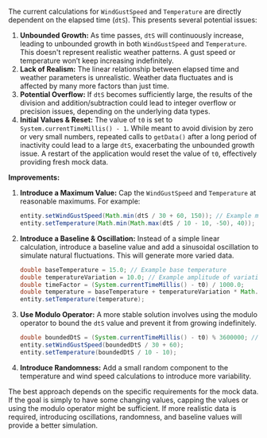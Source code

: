 The current calculations for `WindGustSpeed` and `Temperature` are directly dependent on the elapsed time (`dtS`). This presents several potential issues:

1.  **Unbounded Growth:** As time passes, `dtS` will continuously increase, leading to unbounded growth in both `WindGustSpeed` and `Temperature`.  This doesn't represent realistic weather patterns. A gust speed or temperature won’t keep increasing indefinitely.
2.  **Lack of Realism:** The linear relationship between elapsed time and weather parameters is unrealistic. Weather data fluctuates and is affected by many more factors than just time.
3.  **Potential Overflow:** If `dtS` becomes sufficiently large, the results of the division and addition/subtraction could lead to integer overflow or precision issues, depending on the underlying data types.
4.  **Initial Values & Reset:** The value of `t0` is set to `System.currentTimeMillis() - 1`. While meant to avoid division by zero or very small numbers, repeated calls to `getData()` after a long period of inactivity could lead to a large `dtS`, exacerbating the unbounded growth issue. A restart of the application would reset the value of `t0`, effectively providing fresh mock data.

**Improvements:**

1.  **Introduce a Maximum Value:** Cap the `WindGustSpeed` and `Temperature` at reasonable maximums.  For example:
    ```java
    entity.setWindGustSpeed(Math.min(dtS / 30 + 60, 150)); // Example max gust speed
    entity.setTemperature(Math.min(Math.max(dtS / 10 - 10, -50), 40)); // Example temperature range
    ```
2.  **Introduce a Baseline & Oscillation:**  Instead of a simple linear calculation, introduce a baseline value and add a sinusoidal oscillation to simulate natural fluctuations. This will generate more varied data.
    ```java
    double baseTemperature = 15.0; // Example base temperature
    double temperatureVariation = 10.0; // Example amplitude of variation
    double timeFactor = (System.currentTimeMillis() - t0) / 1000.0;
    double temperature = baseTemperature + temperatureVariation * Math.sin(timeFactor / 60); //Temperature will vary in a sine wave
    entity.setTemperature(temperature);
    ```
3. **Use Modulo Operator:** A more stable solution involves using the modulo operator to bound the `dtS` value and prevent it from growing indefinitely.
    ```java
    double boundedDtS = (System.currentTimeMillis() - t0) % 3600000; // Limit to 1 hour (3600000 milliseconds)
    entity.setWindGustSpeed(boundedDtS / 30 + 60);
    entity.setTemperature(boundedDtS / 10 - 10);
    ```

4. **Introduce Randomness:** Add a small random component to the temperature and wind speed calculations to introduce more variability.

The best approach depends on the specific requirements for the mock data. If the goal is simply to have some changing values, capping the values or using the modulo operator might be sufficient. If more realistic data is required, introducing oscillations, randomness, and baseline values will provide a better simulation.